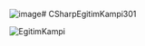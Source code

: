 ![image](https://github.com/user-attachments/assets/f982f7a7-839b-47e2-8ac9-0433047c0e2b)# CSharpEgitimKampi301





![EgitimKampi](https://github.com/user-attachments/assets/1f248ff5-0117-43ec-8d9d-8c8ce51d9203)
